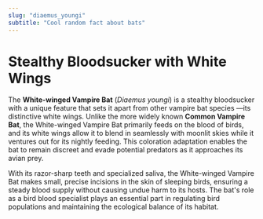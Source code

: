 ```yaml
---
slug: "diaemus_youngi"
subtitle: "Cool random fact about bats"
---
```


# Stealthy Bloodsucker with White Wings

The **White-winged Vampire Bat** (_Diaemus youngi_)
is a stealthy bloodsucker with a unique feature that sets it apart from other vampire bat species
—its distinctive white wings.
Unlike the more widely known **Common Vampire Bat**,
the White-winged Vampire Bat primarily feeds on the blood of birds,
and its white wings allow it to blend in seamlessly with moonlit skies while it ventures out for its nightly feeding.
This coloration adaptation enables the bat to remain discreet
and evade potential predators as it approaches its avian prey.

With its razor-sharp teeth and specialized saliva,
the White-winged Vampire Bat makes small,
precise incisions in the skin of sleeping birds,
ensuring a steady blood supply without causing undue harm to its hosts.
The bat's role as a bird blood specialist plays an essential part in regulating bird populations
and maintaining the ecological balance of its habitat.
